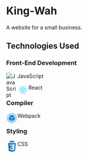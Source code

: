 # King-Wah
A website for a small business.


## Technologies Used
### Front-End Development
JavaScript <img align="left" alt="JavaScript" width="30px" src="https://raw.githubusercontent.com/jmnote/z-icons/master/svg/javascript.svg" />
<br />

React <img align="left" alt="React" width="30px" src="https://raw.githubusercontent.com/github/explore/80688e429a7d4ef2fca1e82350fe8e3517d3494d/topics/react/react.png" />
<br />

### Compiler
Webpack <img align="left" alt="Webpack" width="30px" src="https://raw.githubusercontent.com/devicons/devicon/master/icons/webpack/webpack-original.svg" />
<br />

### Styling
CSS <img align="left" alt="CSS3" width="30px" src="https://raw.githubusercontent.com/github/explore/80688e429a7d4ef2fca1e82350fe8e3517d3494d/topics/css/css.png" />
<br />
